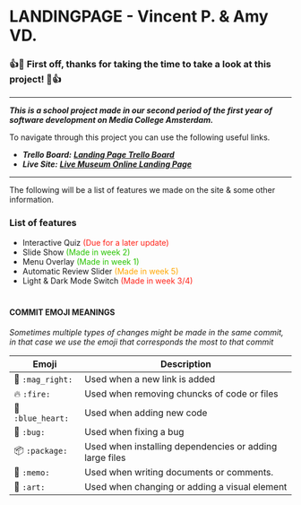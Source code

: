 # ****LANDINGPAGE - Vincent P. & Amy VD.****

### 👍🎉 First off, thanks for taking the time to take a look at this project! 🎉👍

---
***This is a school project made in our second period of the first year of software development on Media College Amsterdam.***

To navigate through this project you can use the following useful links.
* ***Trello Board:*** *__[Landing Page Trello Board]__*
* ***Live Site:*** *__[Live Museum Online Landing Page]__*

---
The following will be a list of features we made on the site & some other information.
### ****List of features****
* Interactive Quiz <span style="color:#FF2319">(Due for a later update)</span>
* Slide Show <span style="color:#27C400">(Made in week 2)</span>
* Menu Overlay <span style="color:#27C400">(Made in week 1)</span>
* Automatic Review Slider <span style="color:#FFA600">(Made in week 5)</span>
* Light & Dark Mode Switch <span style="color:#FF2319">(Made in week 3/4)</span>

[Landing Page Trello Board]: https://trello.com/b/PJkzGkD8/f1m2-landing-page-amy-vincent
[Live Museum Online Landing Page]: http://30472.hosts1.ma-cloud.nl/F1M2BO/

#
#### ****COMMIT EMOJI MEANINGS****
*Sometimes multiple types of changes might be made in the same commit, in that case we use the emoji that corresponds the most to that commit* 

| Emoji                    | Description |
| -----------              | ----------- |
| 🔎 ```:mag_right:```          | Used when a new link is added |
| 🔥  ```:fire:```               | Used when removing chuncks of code or files |
| 💙 ```:blue_heart:```         | Used when adding new code |
| 🐛 ```:bug:```                | Used when fixing a bug |
| 📦 ```:package:```            | Used when installing dependencies or adding large files |
| 📝 ```:memo:```               | Used when writing documents or comments. |
| 🎨 ```:art:```                | Used when changing or adding a visual element |